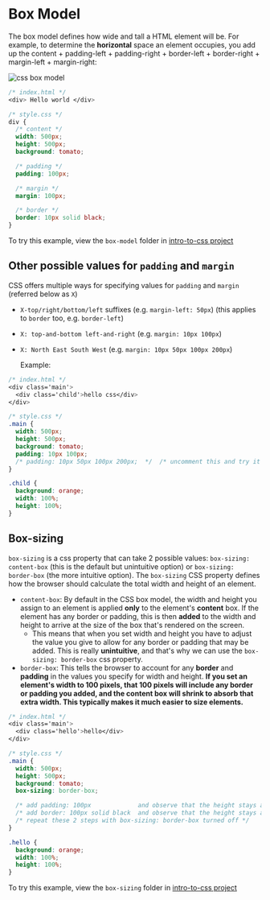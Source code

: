 # Box Model

The box model defines how wide and tall a HTML element will be. For example, to determine the **horizontal** space an element occupies, you add up the content + padding-left + padding-right + border-left + border-right + margin-left + margin-right:

![css box model](../../.gitbook/assets/css_box_model.png)

```css
/* index.html */
<div> Hello world </div>

/* style.css */
div {
  /* content */
  width: 500px;
  height: 500px;
  background: tomato;

  /* padding */
  padding: 100px;

  /* margin */
  margin: 100px;

  /* border */
  border: 10px solid black;
}
```

To try this example, view the `box-model` folder in [intro-to-css project](https://github.com/thoughtworks-jumpstart/intro-to-css)

## Other possible values for `padding` and `margin`

CSS offers multiple ways for specifying values for `padding` and `margin` \(referred below as `X`\)

* `X-top/right/bottom/left` suffixes \(e.g. `margin-left: 50px`\)  \(this applies to `border` too, e.g. `border-left`\)
* `X: top-and-bottom left-and-right` \(e.g. `margin: 10px 100px`\)
* `X: North East South West` \(e.g. `margin: 10px 50px 100px 200px`\)

  Example:

```css
/* index.html */
<div class='main'>
  <div class='child'>hello css</div>
</div>

/* style.css */
.main {
  width: 500px;
  height: 500px;
  background: tomato;
  padding: 10px 100px; 
  /* padding: 10px 50px 100px 200px;  */  /* uncomment this and try it out */
}

.child {
  background: orange;
  width: 100%;
  height: 100%;
}
```

## Box-sizing

`box-sizing` is a css property that can take 2 possible values: `box-sizing: content-box` \(this is the default but unintuitive option\) or `box-sizing: border-box` \(the more intuitive option\). The `box-sizing` CSS property defines how the browser should calculate the total width and height of an element.

* `content-box`: By default in the CSS box model, the width and height you assign to an element is applied **only** to the element's **content** box. If the element has any border or padding, this is then **added** to the width and height to arrive at the size of the box that's rendered on the screen.
  * This means that when you set width and height you have to adjust the value you give to allow for any border or padding that may be added. This is really **unintuitive**, and that's why we can use the `box-sizing: border-box` css property. 
* `border-box`: This tells the browser to account for any **border** and **padding** in the values you specify for width and height. **If you set an element's width to 100 pixels, that 100 pixels will include any border or padding you added, and the content box will shrink to absorb that extra width. This typically makes it much easier to size elements.**

```css
/* index.html */
<div class='main'>
  <div class='hello'>hello</div>
</div>

/* style.css */
.main {
  width: 500px;
  height: 500px;
  background: tomato;
  box-sizing: border-box;

  /* add padding: 100px             and observe that the height stays as 500px*/
  /* add border: 100px solid black  and observe that the height stays as 500px*/
  /* repeat these 2 steps with box-sizing: border-box turned off */
}

.hello {
  background: orange;
  width: 100%;
  height: 100%;
}
```

To try this example, view the `box-sizing` folder in [intro-to-css project](https://github.com/thoughtworks-jumpstart/intro-to-css)

